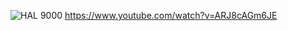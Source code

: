 ![HAL 9000](https://upload.wikimedia.org/wikipedia/commons/f/f6/HAL9000.svg)
https://www.youtube.com/watch?v=ARJ8cAGm6JE
